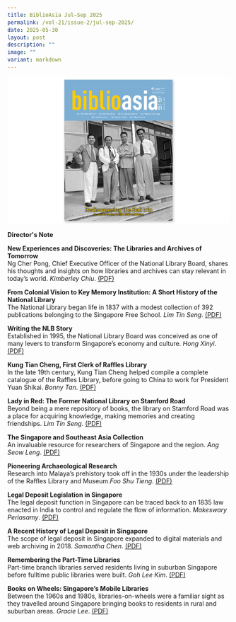 ```yaml
---
title: BiblioAsia Jul–Sep 2025
permalink: /vol-21/issue-2/jul-sep-2025/
date: 2025-05-30
layout: post
description: ""
image: ""
variant: markdown
---
```

<img src="/images/Vol%2021%20Issue%201/vol211cover.jpg">

<a style="text-decoration: none; font-weight: bold;" href="/holding-area/vol-21/issue-2/jul-sep-2025/director-s-note/">Director's Note</a><br>

<a style="text-decoration: none; font-weight: bold;" href="/holding-area/vol-21/issue-2/jul-sep-2025/the-libraries-and-archives-of-tomorrow/">New Experiences and Discoveries: The Libraries and Archives of Tomorrow </a><br>
Ng Cher Pong, Chief Executive Officer of the National Library Board, shares his thoughts and insights on how libraries and archives can stay relevant in today’s world. *Kimberley Chiu*. [(PDF)](/files/pdf/Vol%2021/BiblioAsia_Apr_Jun_2025_ForgottenBali-.pdf)

<a style="text-decoration: none; font-weight: bold;" href="/vol-21/issue-1/apr-jun-2025/mystique-bali-travel-paradise/">From Colonial Vision to Key Memory Institution: A Short History of the National Library</a><br>
The National Library began life in 1837 with a modest collection of 392 publications belonging to the Singapore Free School. *Lim Tin Seng*. [(PDF)](/files/pdf/Vol%2021/BiblioAsia_Apr_Jun_2025_BaliMystique-.pdf)

<a style="text-decoration: none; font-weight: bold;" href="/vol-21/issue-1/apr-jun-2025/liu-kang-bridge-east-west/">Writing the NLB Story</a><br>
Established in 1995, the National Library Board was conceived as one of many levers to transform Singapore’s economy and culture. *Hong Xinyi*. [(PDF)](/files/pdf/Vol%2021/BiblioAsia_Apr_Jun_2025_LiuKangtheArtist-.pdf)

<a style="text-decoration: none; font-weight: bold;" href="/vol-21/issue-1/apr-jun-2025/liu-kang-collection/">Kung Tian Cheng, First Clerk of Raffles Library</a><br>
In the late 19th century, Kung Tian Cheng helped compile a complete catalogue of the Raffles Library, before going to China to work for President Yuan Shikai. *Bonny Tan*. [(PDF)](/files/pdf/Vol%2021/BiblioAsia_Apr_Jun_2025_LiuKangCollections-.pdf)

<a style="text-decoration: none; font-weight: bold;" href="/vol-21/issue-1/apr-jun-2025/sing-singapore-national-day-songs/">Lady in Red: The Former National Library on Stamford Road</a><br>
Beyond being a mere repository of books, the library on Stamford Road was a place for acquiring knowledge, making memories and creating friendships. *Lim Tin Seng*. [(PDF)](/files/pdf/Vol%2021/BiblioAsia_Apr_Jun_2025_SingSingapore-.pdf)


<a style="text-decoration: none; font-weight: bold;" href="/vol-21/issue-1/apr-jun-2025/deaf-education-singapore-sign-language/">The Singapore and Southeast Asia Collection</a><br>
An invaluable resource for researchers of Singapore and the region. *Ang Seow Leng*. [(PDF)](/files/pdf/Vol%2021/BiblioAsia_Apr_Jun_2025_DeafEducation2-.pdf)


<a style="text-decoration: none; font-weight: bold;" href="/vol-21/issue-1/apr-jun-2025/1954-floods-singapore/">Pioneering Archaeological Research</a><br> Research into Malaya’s prehistory took off in the 1930s under the leadership of the Raffles Library and Museum.*Foo Shu Tieng*. [(PDF)](/files/pdf/Vol%2021/BiblioAsia_Apr_Jun_2025_Floods-.pdf)


<a style="text-decoration: none; font-weight: bold;" href="/vol-21/issue-1/apr-jun-2025/mazu-goddess-of-the-sea-worship-birthday-thian-hock-keng/">Legal Deposit Legislation in Singapore</a><br>
The legal deposit function in Singapore can be traced back to an 1835 law enacted in India to control and regulate the flow of information. *Makeswary Periasamy*. [(PDF)](/files/pdf/Vol%2021/BiblioAsia_Apr_Jun_2025_Mazu.pdf)


<a style="text-decoration: none; font-weight: bold;" href="/vol-21/issue-1/apr-jun-2025/origins-badang-strongman-singapore-stone/">A Recent History of Legal Deposit in Singapore</a><br>
The scope of legal deposit in Singapore expanded to digital materials and web archiving in 2018. *Samantha Chen*. [(PDF)](/files/pdf/Vol%2021/BiblioAsia_Apr_Jun_2025_BadangtheStrongman2-.pdf)


<a style="text-decoration: none; font-weight: bold;" href="/vol-21/issue-1/apr-jun-2025/barbara-kerr-sharpshooter-school-principal-girl-guide/">Remembering the Part-Time Libraries	</a><br>
Part-time branch libraries served residents living in suburban Singapore before fulltime public libraries were built. *Goh Lee Kim*. [(PDF)](/files/pdf/Vol%2021/BiblioAsia_Apr_Jun_2025_BarbaraKerr-.pdf)


<a style="text-decoration: none; font-weight: bold;" href="/vol-21/issue-1/apr-jun-2025/new-books-on-singapore-history/">Books on Wheels: Singapore’s Mobile Libraries</a><br>
Between the 1960s and 1980s, libraries-on-wheels were a familiar sight as they travelled around Singapore bringing books to residents in rural and suburban areas. *Gracie Lee*. [(PDF)](/files/pdf/Vol%2021/BiblioAsia_Apr_Jun_2025_NewBooks-.pdf)